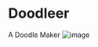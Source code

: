 # Doodleer
A Doodle Maker 
![image](https://github.com/KingSlayr/Doodleer/assets/55028717/24bdd3eb-4c3f-437f-ab94-5c16473cae8e)

